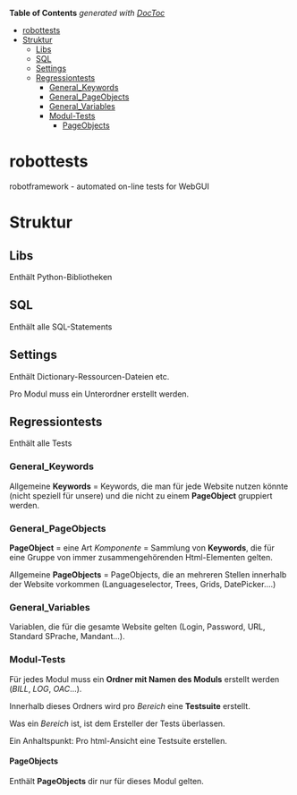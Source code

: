 <!-- START doctoc generated TOC please keep comment here to allow auto update -->
<!-- DON'T EDIT THIS SECTION, INSTEAD RE-RUN doctoc TO UPDATE -->
**Table of Contents**  *generated with [DocToc](https://github.com/thlorenz/doctoc)*

- [robottests](#robottests)
- [Struktur](#struktur)
  - [Libs](#libs)
  - [SQL](#sql)
  - [Settings](#settings)
  - [Regressiontests](#regressiontests)
    - [General_Keywords](#general_keywords)
    - [General_PageObjects](#general_pageobjects)
    - [General_Variables](#general_variables)
    - [Modul-Tests](#modul-tests)
      - [PageObjects](#pageobjects)

<!-- END doctoc generated TOC please keep comment here to allow auto update -->

# robottests
robotframework - automated on-line tests for WebGUI

# Struktur

## Libs
Enthält Python-Bibliotheken

## SQL
Enthält alle SQL-Statements

## Settings
Enthält Dictionary-Ressourcen-Dateien etc.

Pro Modul muss ein Unterordner erstellt werden.


## Regressiontests
Enthält alle Tests

### General_Keywords
Allgemeine **Keywords** = Keywords, die man für jede Website nutzen könnte (nicht speziell für unsere) und die nicht zu einem **PageObject** gruppiert werden.

### General_PageObjects
**PageObject** = eine Art _Komponente_ = Sammlung von **Keywords**, die für eine Gruppe von immer zusammengehörenden Html-Elementen gelten.

Allgemeine **PageObjects** = PageObjects, die an mehreren Stellen innerhalb der Website vorkommen (Languageselector, Trees, Grids, DatePicker....)

### General_Variables
Variablen, die für die gesamte Website gelten (Login, Password, URL, Standard SPrache, Mandant...).

### Modul-Tests
Für jedes Modul muss ein **Ordner mit Namen des Moduls** erstellt werden (_BILL_, _LOG_, _OAC_...).

Innerhalb dieses Ordners wird pro _Bereich_ eine **Testsuite** erstellt.

Was ein _Bereich_ ist, ist dem Ersteller der Tests überlassen.

Ein Anhaltspunkt: Pro html-Ansicht eine Testsuite erstellen.

#### PageObjects
Enthält **PageObjects** dir nur für dieses Modul gelten.